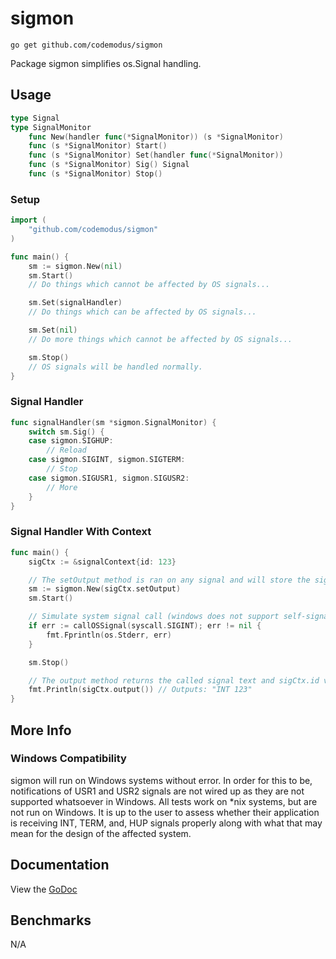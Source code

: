 # sigmon

    go get github.com/codemodus/sigmon

Package sigmon simplifies os.Signal handling.

## Usage

```go
type Signal
type SignalMonitor
    func New(handler func(*SignalMonitor)) (s *SignalMonitor)
    func (s *SignalMonitor) Start()
    func (s *SignalMonitor) Set(handler func(*SignalMonitor))
    func (s *SignalMonitor) Sig() Signal
    func (s *SignalMonitor) Stop()
```

### Setup

```go
import (
    "github.com/codemodus/sigmon"
)

func main() {
    sm := sigmon.New(nil)
    sm.Start()
    // Do things which cannot be affected by OS signals...

    sm.Set(signalHandler)
    // Do things which can be affected by OS signals...

    sm.Set(nil)
    // Do more things which cannot be affected by OS signals...

    sm.Stop()
    // OS signals will be handled normally.
}
```

### Signal Handler

```go
func signalHandler(sm *sigmon.SignalMonitor) {
    switch sm.Sig() {
    case sigmon.SIGHUP:
        // Reload
    case sigmon.SIGINT, sigmon.SIGTERM:
        // Stop
    case sigmon.SIGUSR1, sigmon.SIGUSR2:
        // More
    }
}
```

### Signal Handler With Context

```go
func main() {
    sigCtx := &signalContext{id: 123}

    // The setOutput method is ran on any signal and will store the signal text.
    sm := sigmon.New(sigCtx.setOutput)
    sm.Start()

    // Simulate system signal call (windows does not support self-signaling).
    if err := callOSSignal(syscall.SIGINT); err != nil {
        fmt.Fprintln(os.Stderr, err)
    }

    sm.Stop()

    // The output method returns the called signal text and sigCtx.id value.
    fmt.Println(sigCtx.output()) // Outputs: "INT 123"
}
```

## More Info

### Windows Compatibility

sigmon will run on Windows systems without error. In order for this to be, 
notifications of USR1 and USR2 signals are not wired up as they are not 
supported whatsoever in Windows. All tests work on \*nix systems, but are not 
run on Windows. It is up to the user to assess whether their application is 
receiving INT, TERM, and, HUP signals properly along with what that may mean 
for the design of the affected system. 

## Documentation

View the [GoDoc](http://godoc.org/github.com/codemodus/sigmon)

## Benchmarks

N/A

